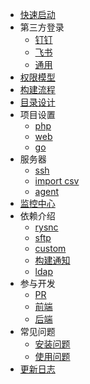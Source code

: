 
* [快速启动](start/index.md)
* 第三方登录
  * [钉钉](extlogin/dingtalk.md)
  * [飞书](extlogin/lark.md)
  * [通用](extlogin/common.md)
* [权限模型](permission/index.md)
* [构建流程](deploy/index.md)
* [目录设计](structure/index.md)
* 项目设置
  * [php](project/php.md)
  * [web](project/web.md)
  * [go](project/go.md)
* 服务器
  * [ssh](server/ssh.md)
  * [import csv](server/import.md)
  * [agent](server/agent.md)
* [监控中心](monitor/index.md)
* 依赖介绍
  * [rysnc](dependency/rsync.md)
  * [sftp](dependency/sftp.md)
  * [custom](dependency/custom.md)
  * [构建通知](dependency/notice.md)
  * [ldap](dependency/ldap.md)
* 参与开发
  * [PR](develop/pr.md)
  * [前端](develop/frontend.md)
  * [后端](develop/backend.md)
* 常见问题
  * [安装问题](question/install.md)
  * [使用问题](question/use.md)
* [更新日志](CHANGELOG.md)
